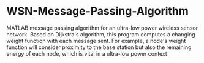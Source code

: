 # WSN-Message-Passing-Algorithm
MATLAB message passing algorithm for an ultra-low power wireless sensor network.
Based on Dijkstra's algorithm, this program computes a changing weight function with each message sent. For example, a node's weight function will consider proximity to the base station but also the remaining energy of each node, which is vital in a ultra-low power context
